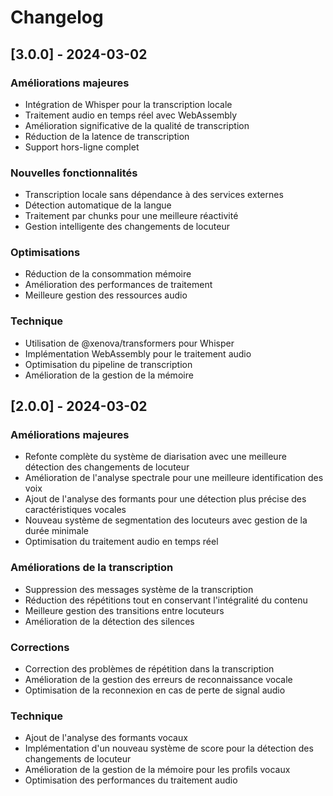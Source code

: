 # Changelog

## [3.0.0] - 2024-03-02

### Améliorations majeures
- Intégration de Whisper pour la transcription locale
- Traitement audio en temps réel avec WebAssembly
- Amélioration significative de la qualité de transcription
- Réduction de la latence de transcription
- Support hors-ligne complet

### Nouvelles fonctionnalités
- Transcription locale sans dépendance à des services externes
- Détection automatique de la langue
- Traitement par chunks pour une meilleure réactivité
- Gestion intelligente des changements de locuteur

### Optimisations
- Réduction de la consommation mémoire
- Amélioration des performances de traitement
- Meilleure gestion des ressources audio

### Technique
- Utilisation de @xenova/transformers pour Whisper
- Implémentation WebAssembly pour le traitement audio
- Optimisation du pipeline de transcription
- Amélioration de la gestion de la mémoire

## [2.0.0] - 2024-03-02

### Améliorations majeures
- Refonte complète du système de diarisation avec une meilleure détection des changements de locuteur
- Amélioration de l'analyse spectrale pour une meilleure identification des voix
- Ajout de l'analyse des formants pour une détection plus précise des caractéristiques vocales
- Nouveau système de segmentation des locuteurs avec gestion de la durée minimale
- Optimisation du traitement audio en temps réel

### Améliorations de la transcription
- Suppression des messages système de la transcription
- Réduction des répétitions tout en conservant l'intégralité du contenu
- Meilleure gestion des transitions entre locuteurs
- Amélioration de la détection des silences

### Corrections
- Correction des problèmes de répétition dans la transcription
- Amélioration de la gestion des erreurs de reconnaissance vocale
- Optimisation de la reconnexion en cas de perte de signal audio

### Technique
- Ajout de l'analyse des formants vocaux
- Implémentation d'un nouveau système de score pour la détection des changements de locuteur
- Amélioration de la gestion de la mémoire pour les profils vocaux
- Optimisation des performances du traitement audio